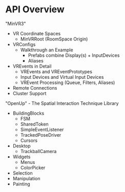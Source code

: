 # API Overview


"MinVR3"
- VR Coordinate Spaces
  - MinVRRoot (RoomSpace Origin)
- VRConfigs
  - Walkthrough an Example
    - Prefabs combine Display(s) + InputDevices
    - Aliases
- VREvents in Detail
  - VREvents and VREventPrototypes
  - Input Devices and Virtual Input Devices
  - VREvent Processing (Queue, Filters, Aliases)
- Remote Connections
- Cluster Support

"OpenUp" - The Spatial Interaction Technique Library
- BuildingBlocks
  - FSM
  - SharedToken
  - SimpleEventListener
  - TrackedPoseDriver
  - Cursors
- Desktop
  - TrackballCamera
- Widgets
  - Menus
  - ColorPicker
- Selection
- Manipulation
- Painting

